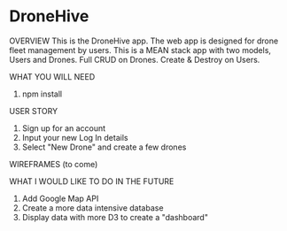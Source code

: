 # DroneHive
OVERVIEW
This is the DroneHive app.  The web app is designed for drone fleet management by users. This is a MEAN stack app with two models, Users and Drones.  Full CRUD on Drones.  Create & Destroy on Users.


WHAT YOU WILL NEED 
1. npm install

USER STORY
1. Sign up for an account
2. Input your new Log In details
3. Select "New Drone" and create a few drones

WIREFRAMES
(to come)

WHAT I WOULD LIKE TO DO IN THE FUTURE
1. Add Google Map API
2. Create a more data intensive database
3. Display data with more D3 to create a "dashboard"


